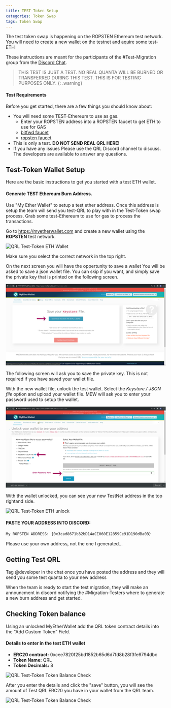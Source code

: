 ```yaml
---
title: TEST-Token Setup
categories: Token Swap
tags: Token Swap
---
```

The test token swap is happening on the ROPSTEN Ethereum test network. You will need to create a new wallet on the testnet and aquire some test-ETH

These instructions are meant for the participants of the #Test-Migration group from the <a href="https://discord.gg/E9PWvbG" target="_blank">Discord Chat</a>. 


> THIS TEST IS JUST A TEST. NO REAL QUANTA WILL BE BURNED OR TRANSFERRED DURING THIS TEST. THIS IS FOR TESTING PURPOSES ONLY.
{: .warning}

#### Test Requirements

Before you get started, there are a few things you should know about:

* You will need some TEST-Ethereum to use as gas. 
	* Enter your ROPSTEN address into a ROPSTEN faucet to get ETH to use for GAS
	* <a href="https://faucet.bitfwd.xyz" target="_blank">bitfwd faucet</a>
	* <a href="http://faucet.ropsten.be:3001/" target="_blank">ropsten faucet</a> 
* This is only a test. **DO NOT SEND REAL QRL HERE!**
* If you have any issues Please use the QRL Discord channel to discuss. The developers are available to answer any questions.


## Test-Token Wallet Setup

Here are the basic instructions to get you started with a test ETH wallet. 

#### Generate TEST Ethereum Burn Address.

Use "My Ether Wallet" to setup a test ether address. Once this address is setup the team will send you test-QRL to play with in the Test-Token swap process. Grab some test-Ethereum to use for gas to process the transactions.

Go to <a href="https://myetherwallet.com" target="_blank" >https://myetherwallet.com </a> and create a new wallet using the **ROPSTEN** test network.

![QRL Test-Token ETH Wallet](/assets/tokenswap/test/MEW-Testnet.png)

Make sure you select the correct network in the top right.

 On the next screen you will have the oppertunity to save a wallet
You will be asked to save a json wallet file. You can skip if you want, and simply save the private key that is printed on the following screen.


![QRL Test-Token ETH](/assets/tokenswap/test/MEW-SaveKey.png)

The following screen will ask you to save the private key. This is not required if you have saved your wallet file.


With the new wallet file, unlock the test wallet. Select the *Keystore / JSON file* option and upload your wallet file. MEW will ask you to enter your password used to setup the wallet.

![QRL Test-Token ETH unlock](/assets/tokenswap/test/MEW-UseKey.png)

With the wallet unlocked, you can see your new TestNet address in the top rightand side. 

![QRL Test-Token ETH unlock](/assets/tokenswap/test/MEW-unlocked.png)


#### PASTE YOUR ADDRESS INTO DISCORD:

```bash
My ROPSTEN ADDRESS: {0x3cad8671b32bD14aCE060E12859Ce91D190dBa0B}
```

Please use your own address, not the one I generated...

## Getting Test QRL

Tag @developer in the chat once you have posted the address and they will send you some test quanta to your new address

When the team is ready to start the test migration, they will make an announcment in discord notifying the #Migration-Testers where to generate a new burn address and get started.


## Checking Token balance

 Using an unlocked MyEtherWallet add the QRL token contract details into the "Add Custom Token" Field.

#### Details to enter in the test ETH wallet 
 * **ERC20 contract:**  0xcee7820f25bd1852b65d6d7fd8b28f3fe6794dbc
 * **Token Name:** QRL
 * **Token Decimals:** 8

![QRL Test-Token Token Balance Check](/assets/tokenswap/test/MEW-AddToken.png)


After you enter the details and click the "save" button, you will see the amount of Test QRL ERC20 you have in your wallet from the QRL team.

![QRL Test-Token Token Balance Check](/assets/tokenswap/test/MEW-QRL.png)

